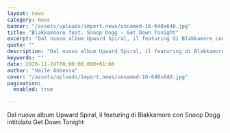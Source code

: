 ```yaml
---
layout: news
category: News
banner: "/assets/uploads/import.news/unnamed-16-640x640.jpg"
title: "Blakkamoore feat. Snoop Dogg – Get Down Tonight"
excerpt: "Dal nuovo album Upward Spiral, il featuring di Blakkamore con Snoop Dogg intitolato Get Down Tonight"
quote: ""
description: "Dal nuovo album Upward Spiral, il featuring di Blakkamore con Snoop Dogg intitolato Get Down Tonight"
keywords: ""
date: 2020-11-24T00:00:00.000+01:00
author: "Haile Anbessa"
cover: "/assets/uploads/import.news/unnamed-16-640x640.jpg"
pagination:
  enabled: true

---
```


Dal nuovo album Upward Spiral, il featuring di Blakkamore con Snoop Dogg intitolato Get Down Tonight